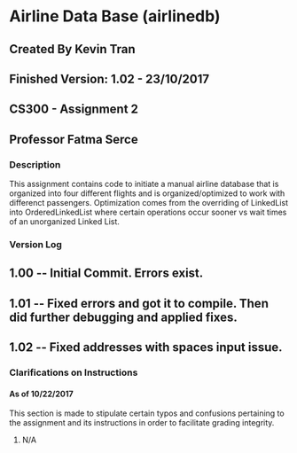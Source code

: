 # Airline Data Base (airlinedb)
## Created By Kevin Tran
## Finished Version: 1.02 - 23/10/2017
## CS300 - Assignment 2
## Professor Fatma Serce

### Description
This assignment contains code to initiate a manual airline database that is organized into four different flights and is organized/optimized to work with differenct passengers. Optimization comes from the overriding of LinkedList into OrderedLinkedList where certain operations occur sooner vs wait times of an unorganized Linked List. 

### Version Log
## 1.00 -- Initial Commit. Errors exist. 
## 1.01 -- Fixed errors and got it to compile. Then did further debugging and applied fixes. 
## 1.02 -- Fixed addresses with spaces input issue.

### Clarifications on Instructions
#### As of 10/22/2017
This section is made to stipulate certain typos and confusions pertaining to the assignment and its instructions in order to facilitate grading integrity. 

1. N/A

